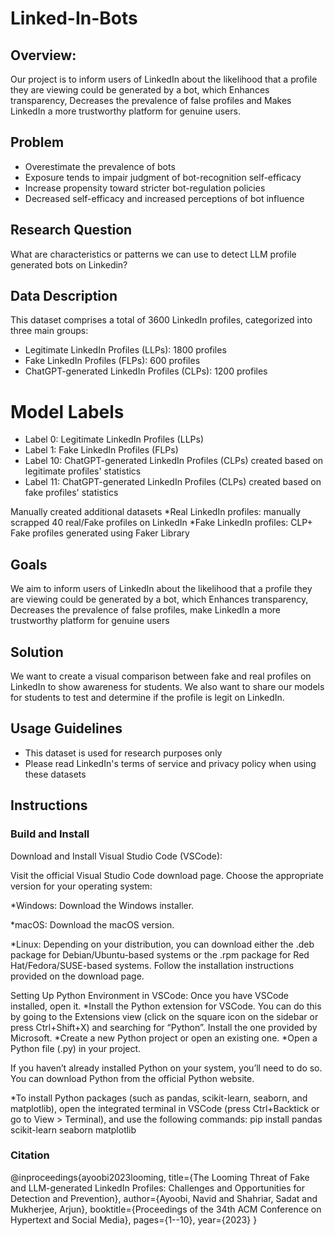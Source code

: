 # Linked-In-Bots

## Overview:
Our project is to inform users of LinkedIn about the likelihood that a profile they are viewing could be generated by a bot, which Enhances transparency, Decreases the prevalence of false profiles
and Makes LinkedIn a more trustworthy platform for genuine users.

## Problem
* Overestimate the prevalence of bots 
* Exposure tends to impair judgment of bot-recognition self-efficacy 
* Increase propensity toward stricter bot-regulation policies 
* Decreased self-efficacy and increased perceptions of bot influence

## Research Question
What are characteristics or patterns we can use to detect LLM profile generated bots on Linkedin?

## Data Description
This dataset comprises a total of 3600 LinkedIn profiles, categorized into three main groups:

* Legitimate LinkedIn Profiles (LLPs): 1800 profiles
* Fake LinkedIn Profiles (FLPs): 600 profiles
* ChatGPT-generated LinkedIn Profiles (CLPs): 1200 profiles

# Model Labels

* Label 0: Legitimate LinkedIn Profiles (LLPs)
* Label 1: Fake LinkedIn Profiles (FLPs)
* Label 10: ChatGPT-generated LinkedIn Profiles (CLPs) created based on legitimate profiles' statistics
* Label 11: ChatGPT-generated LinkedIn Profiles (CLPs) created based on fake profiles' statistics

Manually created additional datasets
*Real LinkedIn profiles: manually scrapped 40 real/Fake profiles on LinkedIn 
*Fake LinkedIn profiles: CLP+ Fake profiles generated using Faker Library


## Goals
We aim to inform users of LinkedIn about the likelihood that a profile they are viewing could be generated by a bot, which
Enhances transparency, Decreases the prevalence of false profiles, make LinkedIn a more trustworthy platform for genuine users

## Solution

We want to create a visual comparison between fake and real profiles on LinkedIn to show awareness for students.
We also want to share our models for students to test and determine if the profile is legit on LinkedIn.

## Usage Guidelines

* This dataset is used for research purposes only
* Please read LinkedIn's terms of service and privacy policy when using these datasets

## Instructions

### Build and Install

Download and Install Visual Studio Code (VSCode):

Visit the official Visual Studio Code download page.
Choose the appropriate version for your operating system:

*Windows: Download the Windows installer.

*macOS: Download the macOS version.

*Linux: Depending on your distribution, you can download either the .deb package for Debian/Ubuntu-based systems or the .rpm package for Red Hat/Fedora/SUSE-based systems.
Follow the installation instructions provided on the download page.

Setting Up Python Environment in VSCode:
Once you have VSCode installed, open it.
*Install the Python extension for VSCode. You can do this by going to the Extensions view (click on the square icon on the sidebar or press Ctrl+Shift+X) and searching for “Python”. Install the one provided by Microsoft.
*Create a new Python project or open an existing one.
*Open a Python file (.py) in your project.

If you haven’t already installed Python on your system, you’ll need to do so. You can download Python from the official Python website.

*To install Python packages (such as pandas, scikit-learn, seaborn, and matplotlib), open the integrated terminal in VSCode (press Ctrl+Backtick or go to View > Terminal), and use the following commands:
pip install pandas scikit-learn seaborn matplotlib

### Citation
@inproceedings{ayoobi2023looming,
  title={The Looming Threat of Fake and LLM-generated LinkedIn Profiles: Challenges and Opportunities for Detection and Prevention},
  author={Ayoobi, Navid and Shahriar, Sadat and Mukherjee, Arjun},
  booktitle={Proceedings of the 34th ACM Conference on Hypertext and Social Media},
  pages={1--10},
  year={2023}
}
